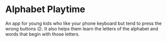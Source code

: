 # Alphabet Playtime

An app for young kids who like your phone keyboard but tend to press the wrong buttons 😉. It also helps them learn the letters of the alphabet and words that begin with those letters.
